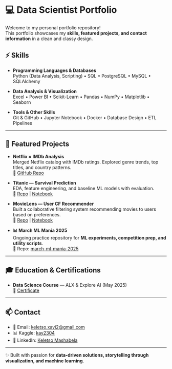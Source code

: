 # 💻 Data Scientist Portfolio

Welcome to my personal portfolio repository!  
This portfolio showcases my **skills, featured projects, and contact information** in a clean and classy design.  

## ⚡ Skills

- **Programming Languages & Databases**  
  Python (Data Analysis, Scripting) • SQL • PostgreSQL • MySQL • SQLAlchemy  

- **Data Analysis & Visualization**  
  Excel • Power BI • Scikit-Learn • Pandas • NumPy • Matplotlib • Seaborn  

- **Tools & Other Skills**  
  Git & GitHub • Jupyter Notebook • Docker • Database Design • ETL Pipelines  

---

## 🚀 Featured Projects

- **Netflix × IMDb Analysis**  
  Merged Netflix catalog with IMDb ratings. Explored genre trends, top titles, and country patterns.  
  🔗 [GitHub Repo](https://github.com/Kay2304/netflix-imdb-analysis)

- **Titanic — Survival Prediction**  
  EDA, feature engineering, and baseline ML models with evaluation.  
  🔗 [Repo](https://github.com/Kay2304/titanic-survival-prediction) | 
  [Notebook](https://github.com/Kay2304/titanic-survival-prediction/blob/main/titanic-ml-project.ipynb)

- **MovieLens — User CF Recommender**  
  Built a collaborative filtering system recommending movies to users based on preferences.  
  🔗 [Repo](https://github.com/Kay2304/movielens-user-cf-recommender) | 
  [Notebook](https://github.com/Kay2304/movielens-user-cf-recommender/blob/main/Movie_Recommender_System.ipynb)

- **📊 March ML Mania 2025**  
  Ongoing practice repository for **ML experiments, competition prep, and utility scripts**.  
  📂 Repo: [march-ml-mania-2025](https://github.com/Kay2304/march-ml-mania-2025)


---

## 🎓 Education & Certifications

- **Data Science Course** — ALX & Explore AI (May 2025)  
  📜 [Certificate](https://savanna.alxafrica.com/certificates/PC8mcpGxY9)

---

## 📫 Contact

- 📧 Email: [keletso.xavi2@gmail.com](mailto:keletso.xavi2@gmail.com)   
- 📊 Kaggle: [kay2304](https://kaggle.com/kay2304)  
- 🔗 LinkedIn: [Keletso Mashabela](https://linkedin.com/in/keletso-mashabela-2a6a86248/)  

---

✨ Built with passion for **data-driven solutions, storytelling through visualization, and machine learning**.
